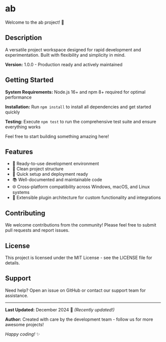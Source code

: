 # ab

Welcome to the ab project! 🚀

## Description

A versatile project workspace designed for rapid development and experimentation. Built with flexibility and simplicity in mind.

**Version:** 1.0.0 - Production ready and actively maintained

## Getting Started

**System Requirements:** Node.js 16+ and npm 8+ required for optimal performance

**Installation:** Run `npm install` to install all dependencies and get started quickly

**Testing:** Execute `npm test` to run the comprehensive test suite and ensure everything works

Feel free to start building something amazing here!

## Features

- 🔧 Ready-to-use development environment
- 📁 Clean project structure
- 🚀 Quick setup and deployment ready
- 📚 Well-documented and maintainable code
- 🌐 Cross-platform compatibility across Windows, macOS, and Linux systems
- 🔌 Extensible plugin architecture for custom functionality and integrations

## Contributing

We welcome contributions from the community! Please feel free to submit pull requests and report issues.

## License

This project is licensed under the MIT License - see the LICENSE file for details.

## Support

Need help? Open an issue on GitHub or contact our support team for assistance.

---

**Last Updated:** December 2024 📅 _(Recently updated!)_

**Author:** Created with care by the development team - follow us for more awesome projects!

*Happy coding!* ✨
